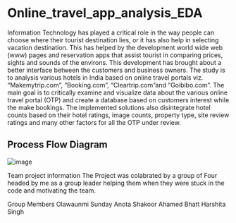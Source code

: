 # Online_travel_app_analysis_EDA

Information Technology has played a critical role in the way people can choose where their tourist destination lies, or it has also help in 
selecting vacation destination. This has helped by the development world wide web (www) pages and reservation apps that assist tourist in comparing prices, 
sights and sounds of the environs. This development has brought about a better interface between the customers and business owners. 
The study is to analysis various hotels in India based on online travel portals viz. “Makemytrip.com”, “Booking.com”, “Cleartrip.com”and “Goibibo.com”. 
The main goal is to critically examine and visualize data about the various online travel portal (OTP) and create a database based on customers interest while
the make bookings. The implemented solutions also disintegrate hotel counts based on their hotel ratings, image counts, property type, site review 
ratings and many other factors for all the OTP under review.

## Process Flow Diagram
![image](https://user-images.githubusercontent.com/72537343/123977803-38325f80-d9b7-11eb-9d4c-a697a50d0878.png)

Team project information
The Project was colabrated by a group of Four headed by me as a group leader helping them when they were stuck in the code and motivating the team.

Group Members 
 Olawaunmi Sunday Anota
 Shakoor Ahamed Bhatt
 Harshita Singh

